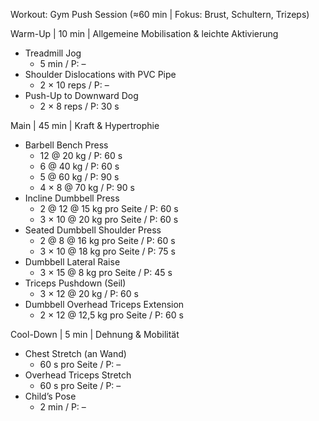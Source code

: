 Workout: Gym Push Session (≈60 min | Fokus: Brust, Schultern, Trizeps)

Warm-Up | 10 min | Allgemeine Mobilisation & leichte Aktivierung
- Treadmill Jog
    - 5 min / P: –  
- Shoulder Dislocations with PVC Pipe
    - 2 × 10 reps / P: –  
- Push-Up to Downward Dog
    - 2 × 8 reps / P: 30 s  

Main | 45 min | Kraft & Hypertrophie
- Barbell Bench Press
    - 12 @ 20 kg / P: 60 s  
    - 6 @ 40 kg / P: 60 s  
    - 5 @ 60 kg / P: 90 s  
    - 4 × 8 @ 70 kg / P: 90 s  
- Incline Dumbbell Press
    - 2 @ 12 @ 15 kg pro Seite / P: 60 s  
    - 3 × 10 @ 20 kg pro Seite / P: 60 s  
- Seated Dumbbell Shoulder Press
    - 2 @ 8 @ 16 kg pro Seite / P: 60 s  
    - 3 × 10 @ 18 kg pro Seite / P: 75 s  
- Dumbbell Lateral Raise
    - 3 × 15 @ 8 kg pro Seite / P: 45 s  
- Triceps Pushdown (Seil)
    - 3 × 12 @ 20 kg / P: 60 s  
- Dumbbell Overhead Triceps Extension
    - 2 × 12 @ 12,5 kg pro Seite / P: 60 s  

Cool-Down | 5 min | Dehnung & Mobilität
- Chest Stretch (an Wand)
    - 60 s pro Seite / P: –  
- Overhead Triceps Stretch
    - 60 s pro Seite / P: –  
- Child’s Pose
    - 2 min / P: –  
